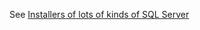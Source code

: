See [Installers of lots of kinds of SQL Server](https://gitlab.com/jayw711kb/installers/-/tree/main/MSSQL/SQL%20Server?ref_type=heads)
